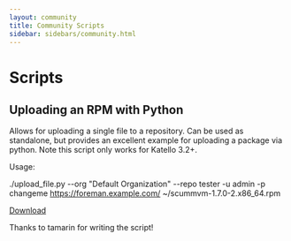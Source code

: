 ```yaml
---
layout: community
title: Community Scripts
sidebar: sidebars/community.html
---
```


# Scripts

## Uploading an RPM with Python
Allows for uploading a single file to a repository.  Can be used as standalone, but provides an excellent example for uploading a package via python. Note this script only works for Katello 3.2+.

Usage:

./upload_file.py --org "Default Organization" --repo tester -u admin -p changeme https://foreman.example.com/  ~/scummvm-1.7.0-2.x86_64.rpm

[Download](./scripts/upload_file.py)

Thanks to tamarin for writing the script!
